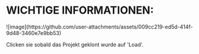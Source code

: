 <h1>WICHTIGE INFORMATIONEN:</h1>
![image](https://github.com/user-attachments/assets/009cc219-ed5d-414f-9d48-3460e7e9bb53)
<p>Clicken sie sobald das Projekt geklont wurde auf 'Load'.</p>
